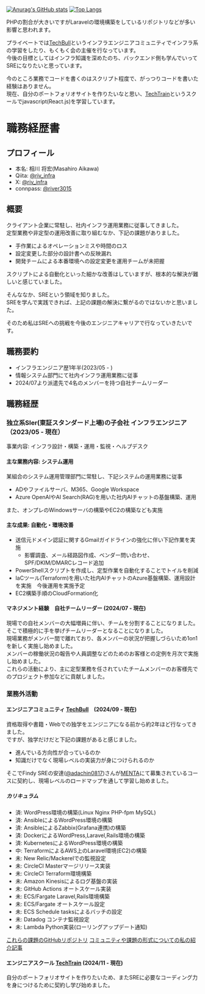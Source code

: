 [![Anurag's GitHub stats](https://github-readme-stats.vercel.app/api?username=river3015&count_private=true)](https://github.com/anuraghazra/github-readme-stats)
[![Top Langs](https://github-readme-stats.vercel.app/api/top-langs/?username=river3015&layout=compact)](https://github.com/anuraghazra/github-readme-stats)
 
PHPの割合が大きいですがLaravelの環境構築をしているリポジトリなどが多い影響と思われます。 

プライベートでは[TechBull](https://techbull.cloud/)というインフラエンジニアコミュニティでインフラ系の学習をしたり、もくもく会の主催を行なっています。  
今後の目標としてはインフラ知識を深めたのち、バックエンド側も学んでいってSREになりたいと思っています。

今のところ業務でコードを書くのはスクリプト程度で、がっつりコードを書いた経験はありません。  
現在、自分のポートフォリオサイトを作りたいなと思い、[TechTrain](https://service.techtrain.dev/)というスクールでjavascript(React.js)を学習しています。

# 職務経歴書
## プロフィール
* 本名: 相川 将宏(Masahiro Aikawa)
* Qiita: [@riv_infra](https://qiita.com/riv_infra)
* X: [@riv_infra](https://x.com/riv_infra)
* connpass: [@river3015](https://connpass.com/user/river3015/)
## 概要
クライアント企業に常駐し、社内インフラ運用業務に従事してきました。  
定型業務や非定型の運用改善に取り組むなか、下記の課題がありました。  
* 手作業によるオペレーションミスや時間のロス
* 設定変更した部分の設計書への反映漏れ
* 開発チームによる本番環境への設定変更を運用チームが未把握

スクリプトによる自動化といった細かな改善はしていますが、根本的な解決が難しいと感じていました。

そんななか、SREという領域を知りました。  
SREを学んで実践できれば、上記の課題の解決に繋がるのではないかと思いました。  

そのため私はSREへの挑戦を今後のエンジニアキャリアで行なっていきたいです。

## 職務要約
* インフラエンジニア歴1年半(2023/05 - )
* 情報システム部門にて社内インフラ運用業務に従事
* 2024/07より派遣先で4名のメンバーを持つ自社チームリーダー
## 職務経歴
### 独立系SIer(東証スタンダード上場)の子会社 インフラエンジニア（2023/05 - 現在）
事業内容: インフラ設計・構築・運用・監視・ヘルプデスク
#### 主な業務内容: システム運用
某組合のシステム運用管理部門に常駐し、下記システムの運用業務に従事
* ADやファイルサーバ、M365、Google Workspace
* Azure OpenAIやAI Search(RAG)を用いた社内AIチャットの基盤構築、運用

また、オンプレのWindowsサーバの構築やEC2の構築なども実施
#### 主な成果: 自動化・環境改善
* 送信元ドメイン認証に関するGmailガイドラインの強化に伴い下記作業を実施
  * 影響調査、メール経路図作成、ベンダー問い合わせ、SPF/DKIM/DMARCレコード追加
* PowerShellスクリプトを作成し、定型作業を自動化することでトイルを削減
* IaCツール(Terraform)を用いた社内AIチャットのAzure基盤構築、運用設計を実施　今後運用を実施予定
* EC2構築手順のCloudFormation化

#### マネジメント経験　自社チームリーダー (2024/07 - 現在)
現場での自社メンバーの大幅増員に伴い、チームを分割することになりました。  
そこで積極的に手を挙げチームリーダーとなることになりました。  
現場業務がメンバー間で離れており、各メンバーの状況が把握しづらいため1on1を新しく実施し始めました。  
メンバーの稼働状況の報告や人員調整などのためのお客様との定例を月次で実施し始めました。  
これらの活動により、主に定型業務を任されていたチームメンバーのお客様先でのプロジェクト参加などに貢献しました。

### 業務外活動
#### エンジニアコミュニティ [TechBull](https://techbull.cloud/)　(2024/09 - 現在)
資格取得や書籍・Webでの独学をエンジニアになる前から約2年ほど行なってきました。  
ですが、独学だけだと下記の課題があると感じました。
* 進んでいる方向性が合っているのか
* 知識だけでなく現場レベルの実装力が身につけられるのか

そこでFindy SREの安達([@adachin0817](https://x.com/adachin0817))さんが[MENTA](https://menta.work/plan/442)にて募集されているコースに契約し、現場レベルのロードマップを通して学習し始めました。

##### カリキュラム
* 済: WordPress環境の構築(Linux Nginx PHP-fpm MySQL)
* 済: AnsibleによるWordPress環境の構築
* 済: AnsibleによるZabbix(Grafana連携)の構築
* 済: DockerによるWordPress,Laravel,Rails環境の構築
* 済: KubernetesによるWordPress環境の構築
* 中: TerraformによるAWS上のLaravel環境(EC2)の構築
* 未: New Relic/Mackerelでの監視設定
* 未: CircleCI Masterマージリリース実装
* 未: CircleCI Terraform環境構築
* 未: Amazon Kinesisによるログ基盤の実装
* 未: GitHub Actions オートスケール実装
* 未: ECS/Fargate Laravel,Rails環境構築
* 未: ECS/Fargate オートスケール設定
* 未: ECS Schedule tasksによるバッチの設定
* 未: Datadog コンテナ監視設定
* 未: Lambda Python実装(ローリングアップデート通知)

[これらの課題のGitHubリポジトリ](https://github.com/river3015/menta-test)
[コミュニティや課題の形式についての私の紹介記事](https://techbull.cloud/archives/1121)

#### エンジニアスクール [TechTrain](https://service.techtrain.dev/) (2024/11 - 現在)
自分のポートフォリオサイトを作りたいため、またSREに必要なコーディング力を身につけるために契約し学び始めました。


